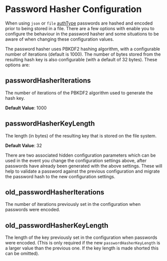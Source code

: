 # Password Hasher Configuration

When using `json` or `file` [authType](DGLux-Server-Options#authtype) passwords are hashed and encoded prior to being stored in a file. There are a few options with enable you to configure the behaviour in the password hasher and some situations to be aware of when changing these configuration values.

The password hasher uses PBKDF2 hashing algorithm, with a configurable number of iterations (default is 1000). The number of bytes stored from the resulting hash key is also configurable (with a default of 32 bytes). These options are:

## passwordHasherIterations

The number of iterations of the PBKDF2 algorithm used to generate the hash key.

**Default Value**: 1000

## passwordHasherKeyLength

The length (in bytes) of the resulting key that is stored on the file system.

**Default Value**: 32

There are two associated hidden configuration parameters which can be used in the event you change the configuration settings above, after passwords have already been generated with the above settings. These will help to validate a password against the previous configuration and migrate the password hash to the new configuration settings.

## old_passwordHasherIterations

The number of iterations previously set in the configuration when passwords were encoded.

## old_passwordHasherKeyLength

The length of the key previously set in the configuration when passwords were encoded. (This is only required if the new `passwordHasherKeyLength` is a larger value than the previous one. If the key length is made shorted this can be omitted).

